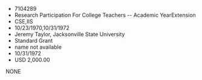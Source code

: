 * 7104289
* Research Participation For College Teachers -- Academic YearExtension
* CSE,IIS
* 10/23/1970,10/31/1972
* Jeremy Taylor, Jacksonville State University
* Standard Grant
*   name not available
* 10/31/1972
* USD 2,000.00

NONE